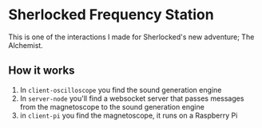 # Sherlocked Frequency Station

This is one of the interactions I made for Sherlocked's new adventure; The Alchemist.

## How it works

1. In `client-oscilloscope` you find the sound generation engine
2. In `server-node` you'll find a websocket server that passes messages from the magnetoscope to the sound generation engine
3. in `client-pi` you find the magnetoscope, it runs on a Raspberry Pi

